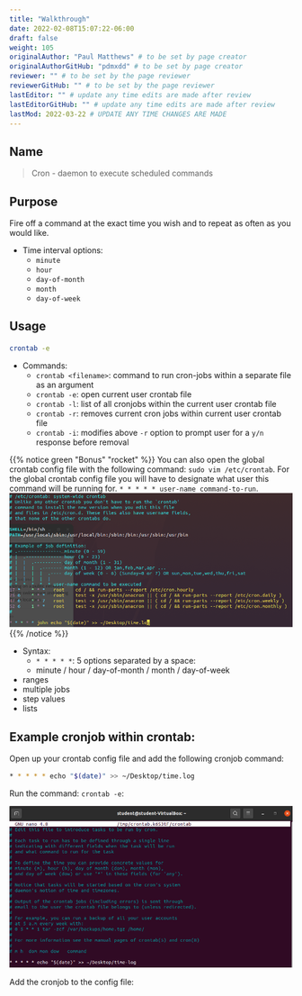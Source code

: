 ```yaml
---
title: "Walkthrough"
date: 2022-02-08T15:07:22-06:00
draft: false
weight: 105
originalAuthor: "Paul Matthews" # to be set by page creator
originalAuthorGitHub: "pdmxdd" # to be set by page creator
reviewer: "" # to be set by the page reviewer
reviewerGitHub: "" # to be set by the page reviewer
lastEditor: "" # update any time edits are made after review
lastEditorGitHub: "" # update any time edits are made after review
lastMod: 2022-03-22 # UPDATE ANY TIME CHANGES ARE MADE
---
```


## Name

> Cron - daemon to execute scheduled commands

## Purpose

Fire off a command at the exact time you wish and to repeat as often as you would like.
- Time interval options:
  - `minute`
  - `hour`
  - `day-of-month`
  - `month`
  - `day-of-week`

## Usage

```bash
crontab -e
```
- Commands:
  - `crontab <filename>`: command to run cron-jobs within a separate file as an argument
  - `crontab -e`: open current user  crontab file
  - `crontab -l`: list of all cronjobs within the current user crontab file
  - `crontab -r`: removes current cron jobs within current user crontab file
  - `crontab -i`: modifies above `-r` option to prompt user for a `y/n` response before removal

{{% notice green "Bonus" "rocket" %}}
You can also open the global crontab config file with the following command: `sudo vim /etc/crontab`. For the global crontab config file you will have to designate what user this command will be running for. `* * * * * user-name command-to-run`.
![global-crontab](pictures/global-crontab.png?classes=border)
{{% /notice %}}

- Syntax:
  - `* * * * *`: 5 options separated by a space:
  - minute / hour / day-of-month / month / day-of-week
- ranges
- multiple jobs
- step values
- lists

## Example cronjob within crontab:

Open up your crontab config file and add the following cronjob command:

```bash
* * * * * echo "$(date)" >> ~/Desktop/time.log
```

Run the command: `crontab -e`:

![crontab-time-log](pictures/crontab-time-log.png?classes=border)

Add the cronjob to the config file:

<!-- Possible Example: sudo apt update, upgrade, autoremove once a week -->
